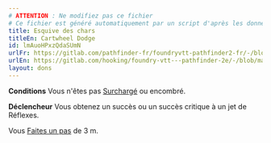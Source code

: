 ```yaml
---
# ATTENTION : Ne modifiez pas ce fichier
# Ce fichier est généré automatiquement par un script d'après les données du module Foundry VTT officiel et de sa traduction
title: Esquive des chars
titleEn: Cartwheel Dodge
id: lmAuoHPxzQdaSUmN
urlFr: https://gitlab.com/pathfinder-fr/foundryvtt-pathfinder2-fr/-/blob/master/data/feats/lmAuoHPxzQdaSUmN.htm
urlEn: https://gitlab.com/hooking/foundry-vtt---pathfinder-2e/-/blob/master/packs/data/feats.db/cartwheel-dodge.json
layout: dons
---
```

**Conditions** Vous n'êtes pas [Surchargé](../conditions/surchargé.html) ou encombré.

**Déclencheur** Vous obtenez un succès ou un succès critique à un jet de Réflexes.

Vous [Faites un pas](../actions/faire-un-pas.html) de 3 m.
